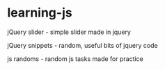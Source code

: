 # learning-js

jQuery slider - simple slider made in jquery

jQuery snippets - random, useful bits of jquery code 

js randoms - random js tasks made for practice
